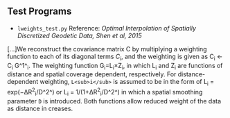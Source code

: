 ## Test Programs

* `lweights_test.py`
Reference: _Optimal Interpolation of Spatially Discretized Geodetic Data, Shen et al, 2015_

[...]We reconstruct the covariance matrix C by multiplying a
weighting function to each of its diagonal terms _C<sub>i</sub>_, and the
weighting is given as C<sub>i</sub> <- C<sub>i</sub> G^1^<sub>i</sub>. The weighting function
G<sub>i</sub>=L<sub>i</sub>×Z<sub>i</sub>, in which L<sub>i</sub> and Z<sub>i</sub> are functions of distance
and spatial coverage dependent, respectively. For distance-
dependent weighting, `L<sub>i</sub>` is assumed to be in the form of
L<sub>i</sub> = exp(−ΔR<sup>2</sup><sub>i</sub>/D^2^)
or
L<sub>i</sub> = 1/(1+ΔR<sup>2</sup><sub>i</sub>/D^2^)
in which a spatial smoothing parameter `D` is introduced. Both
functions allow reduced weight of the data as distance in creases.
